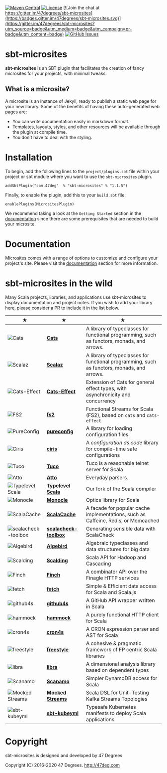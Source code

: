
[comment]: # (Start Badges)

[![Maven Central](https://img.shields.io/badge/maven%20central-1.1.5-green.svg)](https://repo1.maven.org/maven2/com/47deg/sbt-microsites_2.12_1.0) [![License](https://img.shields.io/badge/license-Apache%202-blue.svg)](https://raw.githubusercontent.com/47degrees/sbt-microsites/master/LICENSE) [![Join the chat at https://gitter.im/47degrees/sbt-microsites](https://badges.gitter.im/47degrees/sbt-microsites.svg)](https://gitter.im/47degrees/sbt-microsites?utm_source=badge&utm_medium=badge&utm_campaign=pr-badge&utm_content=badge) [![GitHub Issues](https://img.shields.io/github/issues/47degrees/sbt-microsites.svg)](https://github.com/47degrees/sbt-microsites/issues)

[comment]: # (End Badges)

# sbt-microsites

**sbt-microsites** is an SBT plugin that facilitates the creation of fancy microsites for your projects, with minimal tweaks.

## What is a microsite?

A microsite is an instance of Jekyll, ready to publish a static web page for your new library. Some of the benefits of having these auto-generated web pages are:

- You can write documentation easily in markdown format.
- Templates, layouts, styles, and other resources will be available through the plugin at compile time.
- You don't have to deal with the styling.

# Installation

To begin, add the following lines to the `project/plugins.sbt` file within your project or sbt module where you want to use the `sbt-microsites` plugin.

[comment]: # (Start Replace)

```
addSbtPlugin("com.47deg"  % "sbt-microsites" % "1.1.5")
```

[comment]: # (End Replace)

Finally, to enable the plugin, add this to your `build.sbt` file:
```
enablePlugins(MicrositesPlugin)
```

We recommend taking a look at the `Getting Started` section in the [documentation](https://47degrees.github.io/sbt-microsites/docs/) since there are some prerequisites that are needed to build your microsite.

# Documentation

Microsites comes with a range of options to customize and configure your project's site. Please visit the [documentation](https://47degrees.github.io/sbt-microsites/docs/) section for more information.

# sbt-microsites in the wild

Many Scala projects, libraries, and applications use sbt-microsites to display documentation and project notes. If you wish to add your library here, please consider a PR to include it in the list below.

★ | ★ | ★
--- | --- | ---
![Cats](http://typelevel.org/cats/img/navbar_brand.png) | [**Cats**](http://typelevel.org/cats/) | A library of typeclasses for functional programming, such as functors, monads, and arrows. 
![Scalaz](https://scalaz.github.io/8/img/navbar_brand.png) | [**Scalaz**](https://scalaz.github.io/7/) | A library of typeclasses for functional programming, such as functors, monads, and arrows. 
![Cats-Effect](http://typelevel.org/cats/img/navbar_brand.png) | [**Cats-Effect**](https://github.com/typelevel/cats-effect) | Extension of Cats for general effect types, with asynchronicity and concurrency
![FS2](http://fs2.io/img/navbar_brand.png) | [**fs2**](http://fs2.io/guide.html) | Functional Streams for Scala (FS2), based on `cats` and `cats-effect` 
![PureConfig](https://pureconfig.github.io/img/navbar_brand.png) | [**pureconfig**](https://pureconfig.github.io/) | A library for loading configuration files
![Ciris](https://cir.is/img/navbar_brand.png) | [**ciris**](https://cir.is/) | A _configuration as code_ library for compile-time safe configurations
![Tuco](https://tpolecat.github.io/tuco/img/navbar_brand.png) | [**Tuco**](https://tpolecat.github.io/tuco/) | Tuco is a reasonable telnet server for Scala
![Atto](https://tpolecat.github.io/atto/img/navbar_brand.png) | [**Atto**](https://tpolecat.github.io/atto/) | Everyday parsers.
![Typelevel Scala](http://typelevel.org/scala/img/navbar_brand.png) | [**Typelevel Scala**](http://typelevel.org/scala/) | Our fork of the Scala compiler
![Monocle](https://raw.githubusercontent.com/julien-truffaut/Monocle/master/image/black_icons/navbar_brand.png) | [**Monocle**](http://julien-truffaut.github.io/Monocle/) | Optics library for Scala
![ScalaCache](https://cb372.github.io/scalacache/img/navbar_brand.png) | [**ScalaCache**](https://cb372.github.io/scalacache/) | A facade for popular cache implementations, such as Caffeine, Redis, or Memcached
![scalacheck-toolbox](https://47deg.github.io/scalacheck-toolbox/img/navbar_brand.png) | [**scalacheck-toolbox**](https://47deg.github.io/scalacheck-toolbox/) | Generating sensible data with ScalaCheck
![Algebird](https://twitter.github.io/algebird/img/navbar_brand.png) | [**Algebird**](https://twitter.github.io/algebird/) | Algebraic typeclasses and data structures for big data
![Scalding](https://twitter.github.io/scalding/img/navbar_brand.png) | [**Scalding**](https://twitter.github.io/scalding/) | Scala API for Hadoop and Cascading
![Finch](https://finagle.github.io/finch/img/navbar_brand.png) | [**Finch**](https://finagle.github.io/finch/) | A combinator API over the Finagle HTTP services
![fetch](https://47deg.github.io/fetch/img/navbar_brand.png) | [**fetch**](https://47deg.github.io/fetch/) | Simple & Efficient data access for Scala and Scala.js
![github4s](https://47deg.github.io/github4s/img/navbar_brand.png) | [**github4s**](https://47deg.github.io/github4s/) | A GitHub API wrapper written in Scala
![hammock](https://pepegar.github.io/hammock/img/navbar_brand.png) | [**hammock**](https://pepegar.github.io/hammock/) | A purely functional HTTP client for Scala
![cron4s](https://alonsodomin.github.io/cron4s/img/navbar_brand.png) | [**cron4s**](https://alonsodomin.github.io/cron4s) | A CRON expression parser and AST for Scala
![freestyle](http://frees.io/img/navbar_brand.png) | [**freestyle**](http://frees.io/) | A cohesive & pragmatic framework of FP centric Scala libraries
![libra](https://to-ithaca.github.io/libra/img/navbar_brand.png) | [**libra**](https://to-ithaca.github.io/libra) |A dimensional analysis library based on dependent types
![Scanamo](http://www.scanamo.org/img/navbar_brand.png) | [**Scanamo**](http://www.scanamo.org) | Simpler DynamoDB access for Scala
![Mocked Streams](https://mockedstreams.madewithtea.com/img/navbar_brand.png) | [**Mocked Streams**](https://mockedstreams.madewithtea.com) | Scala DSL for Unit-Testing Kafka Streams Topologies
![sbt-kubeyml](http://sbt-kubeyml.vaslabs.org/img/navbar_brand.png) | [**sbt-kubeyml**](http://sbt-kubeyml.vaslabs.org) | Typesafe Kubernetes manifests to deploy Scala applications 

[comment]: # (Start Copyright)
# Copyright

sbt-microsites is designed and developed by 47 Degrees

Copyright (C) 2016-2020 47 Degrees. <http://47deg.com>

[comment]: # (End Copyright)